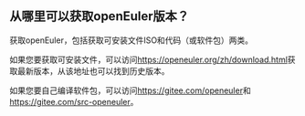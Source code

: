 ## 从哪里可以获取openEuler版本？

获取openEuler，包括获取可安装文件ISO和代码（或软件包）两类。

如果您要获取可安装文件，可以访问<https://openeuler.org/zh/download.html>获取最新版本，从该地址也可以找到历史版本。

如果您要自己编译软件包，可以访问<https://gitee.com/openeuler>和<https://gitee.com/src-openeuler>。

